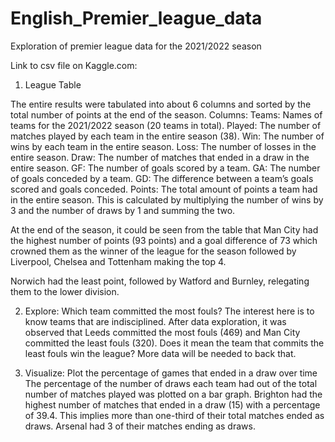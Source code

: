 # English_Premier_league_data

Exploration of premier league data for the 2021/2022 season

Link to csv file on Kaggle.com: 

1. League Table

The entire results were tabulated into about 6 columns and sorted by the total number of points at the end of the season.
Columns:
    Teams: Names of teams for the 2021/2022 season (20 teams in total).
	    Played:  The number of matches played by each team in the entire season (38).
    Win: The number of wins by each team in the entire season.
    Loss:  The number of losses in the entire season.
    Draw: The number of matches that ended in a draw in the entire season.
    GF: The number of goals scored by a team.
    GA: The number of goals conceded by a team.
    GD:  The difference between a team’s goals scored and goals conceded.
    Points: The total amount of points a team had in the entire season. This is calculated by multiplying the number of wins by 3 and the number of draws by 1 and summing the two.

At the end of the season, it could be seen from the table that Man City had the highest number of points (93 points) and a goal difference of 73 which crowned them as the winner of 
the league for the season followed by Liverpool, Chelsea and Tottenham making the top 4.

Norwich had the least point, followed by Watford and Burnley, relegating them to the lower division. 

2. Explore: Which team committed the most fouls?
The interest here is to know teams that are indisciplined. After data exploration, it was observed that Leeds committed the most fouls (469) and Man City committed the least fouls (320). 
Does it mean the team that commits the least fouls win the league? More data will be needed to back that.

3. Visualize: Plot the percentage of games that ended in a draw over time
The percentage of the number of draws each team had out of the total number of matches played was plotted on a bar graph. Brighton had the highest number of matches that ended in a draw (15) with a percentage of 39.4. This implies more than one-third of their total matches ended as draws. Arsenal had 3 of their matches ending as draws.
